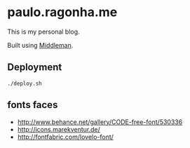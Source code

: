 # paulo.ragonha.me

This is my personal blog.

Built using [Middleman](http://middlemanapp.com/).

## Deployment

```shell
./deploy.sh
```

## fonts faces

* http://www.behance.net/gallery/CODE-free-font/530336
* http://icons.marekventur.de/
* http://fontfabric.com/lovelo-font/
